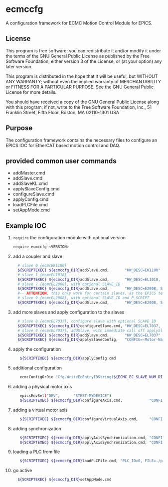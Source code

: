 # ecmccfg

A configuration framework for ECMC Motion Control Module for EPICS.

## License

This program is free software; you can redistribute it and/or modify
   it under the terms of the GNU General Public License as published by
   the Free Software Foundation; either version 3 of the License, or
   (at your option) any later version.
   
This program is distributed in the hope that it will be useful,
   but WITHOUT ANY WARRANTY; without even the implied warranty of
   MERCHANTABILITY or FITNESS FOR A PARTICULAR PURPOSE.  See the
   GNU General Public License for more details.
   
You should have received a copy of the GNU General Public License
   along with this program; if not, write to the Free Software Foundation,
   Inc., 51 Franklin Street, Fifth Floor, Boston, MA 02110-1301  USA


## Purpose

The configuration framework contains the necessary files to configure an EPICS IOC for EtherCAT based motion control and DAQ.

## provided common user commands

*  addMaster.cmd
*  addSlave.cmd
*  addSlaveKL.cmd
*  applySlaveConfig.cmd
*  configureSlave.cmd
*  applyConfig.cmd
*  loadPLCFile.cmd
*  setAppMode.cmd

## Example IOC

1.  `require` the configuration module with optional version
    ```bash
    require ecmccfg <VERSION>
    ```

2.  add a coupler and slave
    ```bash
      # slave 0 {ecmcEK1100}
      ${SCRIPTEXEC} ${ecmccfg_DIR}addSlave.cmd,       "HW_DESC=EK1100"
      # slave 1 {ecmcEL1018}
      ${SCRIPTEXEC} ${ecmccfg_DIR}addSlave.cmd,       "HW_DESC=EL1018, SLAVE_ID=1"
      # slave 7 {ecmcEL2008}, with optional SLAVE_ID
      ${SCRIPTEXEC} ${ecmccfg_DIR}addSlave.cmd,       "HW_DESC=E2008, SLAVE_ID=7"
      #-- ATTENTION, this only work for certain slaves, as the EPICS templates have to be migrated before
      # slave 9 {ecmcEL2008}, with optional SLAVE_ID and P_SCRIPT
      ${SCRIPTEXEC} ${ecmccfg_DIR}addSlave.cmd,       "HW_DESC=E2008, SLAVE_ID=7, P_SCRIPT=mXsXXX"
    ```
3.  add more slaves and apply configuration to the slaves
    ```bash
      # slave 8 {ecmcEL7037}, configure slave with optional SLAVE_ID
      ${SCRIPTEXEC} ${ecmccfg_DIR}configureSlave.cmd, "HW_DESC=EL7037, CONFIG=-Motor-Nanotec-ST4118L1804-B, SLAVE_ID=8"
      # slave 9 {ecmcEL7037}, addSlave, with immediate call off applySlaveConfig
      ${SCRIPTEXEC} ${ecmccfg_DIR}addSlave.cmd,       "HW_DESC=EL7037"
      ${SCRIPTEXEC} ${ecmccfg_DIR}applySlaveConfig,   "CONFIG=-Motor-Nanotec-ST4118L1804-B"
    ```

4.  apply the configuration
    ```bash
       ${SCRIPTEXEC} ${ecmccfg_DIR}applyConfig.cmd
    ```

5. additional configuration
    ```bash
       ecmcConfigOrDie "Cfg.WriteEcEntryIDString(${ECMC_EC_SLAVE_NUM_DIG_OUT},BO_1,1)"
    ```

6. adding a physical motor axis
   ```bash
      epicsEnvSet("DEV",      "STEST-MYDEVICE")
      ${SCRIPTEXEC} ${ecmccfg_DIR}configureAxis.cmd,            "CONFIG=./cfg/axis_1"
   ```

7. adding a virtual motor axis
   ```bash
      ${SCRIPTEXEC} ${ecmccfg_DIR}configureVirtualAxis.cmd,     "CONFIG=./cfg/axis_11_virt"
   ```

8. adding synchronization
   ```bash
      ${SCRIPTEXEC} ${ecmccfg_DIR}applyAxisSynchronization.cmd, "CONFIG=./cfg/axis_1_sync"
      ${SCRIPTEXEC} ${ecmccfg_DIR}applyAxisSynchronization.cmd, "CONFIG=./cfg/axis_11_sync"
   ```   

9. loading a PLC from file
   ```bash
      ${SCRIPTEXEC} ${ecmccfg_DIR}loadPLCFile.cmd, "PLC_ID=0, FILE=./plc/homeSlit.plc, SAMPLE_RATE_MS=100"
   ```   

10. go active
    ```bash
      ${SCRIPTEXEC} ${ecmccfg_DIR}setAppMode.cmd
    ```

